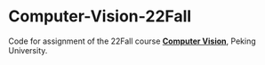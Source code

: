 # Computer-Vision-22Fall

Code for assignment of the 22Fall course **[Computer Vision](https://pku.vision/)**, Peking University.

